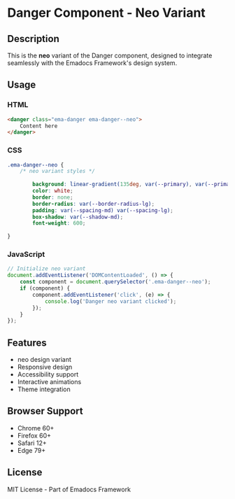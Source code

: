 # Danger Component - Neo Variant

## Description
This is the **neo** variant of the Danger component, designed to integrate seamlessly with the Emadocs Framework's design system.

## Usage

### HTML
```html
<danger class="ema-danger ema-danger--neo">
    Content here
</danger>
```

### CSS
```css
.ema-danger--neo {
    /* neo variant styles */
    
        background: linear-gradient(135deg, var(--primary), var(--primary-dark));
        color: white;
        border: none;
        border-radius: var(--border-radius-lg);
        padding: var(--spacing-md) var(--spacing-lg);
        box-shadow: var(--shadow-md);
        font-weight: 600;
    
}
```

### JavaScript
```javascript
// Initialize neo variant
document.addEventListener('DOMContentLoaded', () => {
    const component = document.querySelector('.ema-danger--neo');
    if (component) {
        component.addEventListener('click', (e) => {
            console.log('Danger neo variant clicked');
        });
    }
});
```

## Features
- neo design variant
- Responsive design
- Accessibility support
- Interactive animations
- Theme integration

## Browser Support
- Chrome 60+
- Firefox 60+
- Safari 12+
- Edge 79+

## License
MIT License - Part of Emadocs Framework
